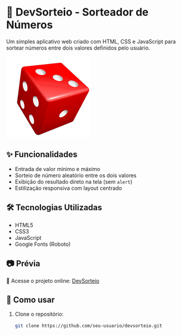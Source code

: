 # 🎲 DevSorteio - Sorteador de Números

Um simples aplicativo web criado com HTML, CSS e JavaScript para sortear números entre dois valores definidos pelo usuário.

![DevSorteio GIF](./dados-4.gif)

## ✨ Funcionalidades

- Entrada de valor mínimo e máximo
- Sorteio de número aleatório entre os dois valores
- Exibição do resultado direto na tela (sem `alert`)
- Estilização responsiva com layout centrado

## 🛠 Tecnologias Utilizadas

- HTML5
- CSS3
- JavaScript
- Google Fonts (Roboto)

## 📷 Prévia

🔗 Acesse o projeto online: [DevSorteio](https://rodrigobatista-dev.github.io/devsorteio/)

## 🚀 Como usar

1. Clone o repositório:
   ```bash
   git clone https://github.com/seu-usuario/devsorteio.git
